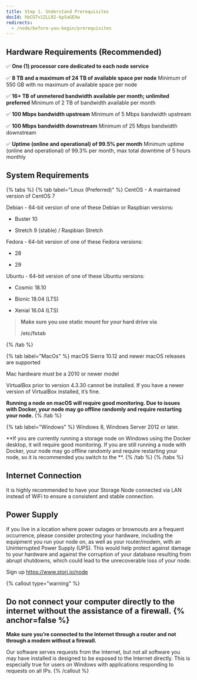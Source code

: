 ```yaml
---
title: Step 1. Understand Prerequisites
docId: hbCGTv1ZLLR2-kpSaGEXw
redirects:
  - /node/before-you-begin/prerequisites
---
```


## Hardware Requirements (Recommended)

✅ **One (1) processor core dedicated to each node service**

✅ **8 TB and a maximum of 24 TB of available space per node**
Minimum of 550 GB with no maximum of available space per node

✅ **16+ TB of unmetered bandwidth available per month; unlimited preferred**
Minimum of 2 TB of bandwidth available per month

✅ **100 Mbps bandwidth upstream**
Minimum of 5 Mbps bandwidth upstream

✅ **100 Mbps bandwidth downstream**
Minimum of 25 Mbps bandwidth downstream

✅ **Uptime (online and operational) of 99.5% per month**
Minimum uptime (online and operational) of 99.3% per month, max total downtime of 5 hours monthly

## System Requirements

{% tabs %}
{% tab label="Linux (Preferred)" %}
CentOS - A maintained version of CentOS 7

Debian - 64-bit version of one of these Debian or Raspbian versions:

- Buster 10

- Stretch 9 (stable) / Raspbian Stretch

Fedora - 64-bit version of one of these Fedora versions:

- 28

- 29

Ubuntu - 64-bit version of one of these Ubuntu versions:

- Cosmic 18.10

- Bionic 18.04 (LTS)

- Xenial 16.04 (LTS)

> **Make sure you use static mount for your hard drive via**
>
> **/etc/fstab**

{% /tab %}

{% tab label="MacOs" %}
macOS Sierra 10.12 and newer macOS releases are supported

Mac hardware must be a 2010 or newer model

VirtualBox prior to version 4.3.30 cannot be installed. If you have a newer version of VirtualBox installed, it’s fine.

**Running a node on macOS will require good monitoring. Due to issues with Docker, your node may go offline randomly and require restarting your node.**
{% /tab %}

{% tab label="Windows" %}
Windows 8, Windows Server 2012 or later.

**If you are currently running a storage node on Windows using the Docker desktop, it will require good monitoring. If you are still running a node with Docker, your node may go offline randomly and require restarting your node, so it is recommended you switch to the **[](docId:5shJebpS3baWj6LDV5ANQ). 
[](docId:jA6Jl8XzCR1nc4_WyJj1a)
{% /tab %}
{% /tabs %}

## Internet Connection

It is highly recommended to have your Storage Node connected via LAN instead of WiFi to ensure a consistent and stable connection.

## Power Supply

If you live in a location where power outages or brownouts are a frequent occurrence, please consider protecting your hardware, including the equipment you run your node on, as well as your router/modem, with an Uninterrupted Power Supply (UPS). This would help protect against damage to your hardware and against the corruption of your database resulting from abrupt shutdowns, which could lead to the unrecoverable loss of your node.

Sign up <https://www.storj.io/node>

{% callout type="warning"  %}

## **Do not connect your computer directly to the internet without the assistance of a firewall.** {% anchor=false %}

**Make sure you’re connected to the Internet through a router and not through a modem without a firewall.**

Our software serves requests from the Internet, but not all software you may have installed is designed to be exposed to the Internet directly. This is especially true for users on Windows with applications responding to requests on all IPs.
{% /callout %}
